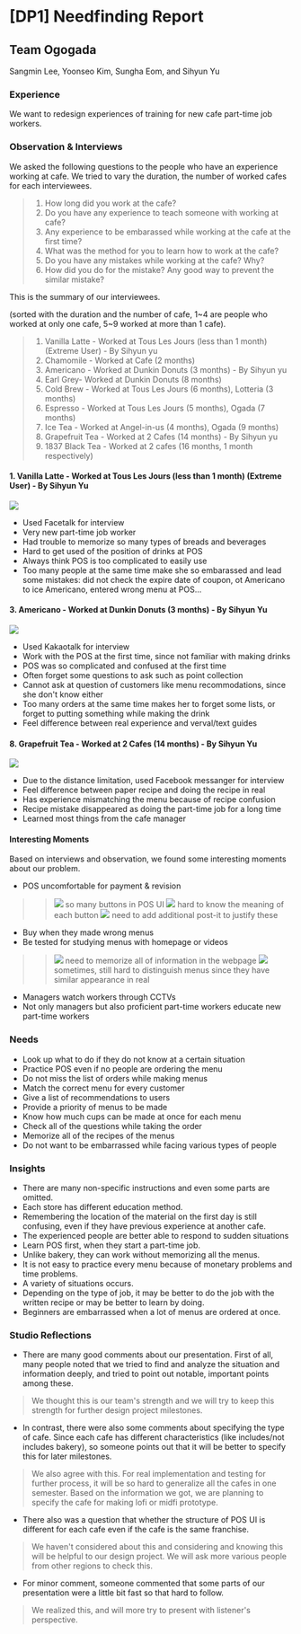 # [DP1] Needfinding Report

## Team Ogogada
Sangmin Lee, Yoonseo Kim, Sungha Eom, and Sihyun Yu

### Experience
We want to redesign experiences of training for new cafe part-time job workers.

### Observation & Interviews

We asked the following questions to the people who have an experience working at cafe. We tried to vary the duration, the number of worked cafes  for each interviewees.

> 1. How long did you work at the cafe?
> 2. Do you have any experience to teach someone with working at cafe?
> 3. Any experience to be embarassed while working at the cafe at the first time?
> 4. What was the method for you to learn how to work at the cafe?
> 5. Do you have any mistakes while working at the cafe? Why?
> 6. How did you do for the mistake? Any good way to prevent the similar mistake?

This is the summary of our interviewees. 

(sorted with the duration and the number of cafe, 1~4 are people who worked at only one cafe, 5~9 worked at more than 1 cafe).

> 1. Vanilla Latte - Worked at Tous Les Jours (less than 1 month) (Extreme User) - By Sihyun yu
> 2. Chamomile - Worked at Cafe (2 months)
> 3. Americano - Worked at Dunkin Donuts (3 months) - By Sihyun yu
> 4. Earl Grey- Worked at Dunkin Donuts (8 months)
> 5. Cold Brew - Worked at Tous Les Jours (6 months), Lotteria (3 months)
> 6. Espresso - Worked at Tous Les Jours (5 months), Ogada (7 months)
> 7. Ice Tea - Worked at Angel-in-us (4 months), Ogada (9 months)
> 8. Grapefruit Tea - Worked at 2 Cafes (14 months) - By Sihyun yu
> 9. 1837 Black Tea - Worked at 2 cafes (16 months, 1 month respectively)

#### 1. Vanilla Latte - Worked at Tous Les Jours (less than 1 month)  (Extreme User) - By Sihyun Yu
![](./Images/sihyun_1.png)

* Used Facetalk for interview
* Very new part-time job worker
* Had trouble to memorize so many types of breads and beverages 
* Hard to get used of the position of drinks at POS 
* Always think POS is too complicated to easily use
* Too many people at the same time make she so embarassed and lead some mistakes: did not check the expire date of coupon, ot Americano to ice Americano, entered wrong menu at POS...

#### 3. Americano - Worked at Dunkin Donuts (3 months) - By Sihyun Yu
![](./Images/sihyun_2.png)

* Used Kakaotalk for interview
* Work with the POS at the first time, since not familiar with making drinks
* POS was so complicated and confused at the first time
* Often forget some questions to ask such as point collection
* Cannot ask at question of customers like menu recommodations, since she don't know either
* Too many orders at the same time makes her to forget some lists, or forget to putting something while making the drink
* Feel difference between real experience and verval/text guides

#### 8. Grapefruit Tea - Worked at 2 Cafes (14 months) - By Sihyun Yu
![](./Images/sihyun_3.png)

* Due to the distance limitation, used Facebook messanger for interview
* Feel difference between paper recipe and doing the recipe in real
* Has experience mismatching the menu because of recipe confusion
* Recipe mistake disappeared as doing the part-time job for a long time
* Learned most things from the cafe manager 


#### Interesting Moments

Based on interviews and observation, we found some interesting moments about our problem.

* POS uncomfortable for payment & revision

>> ![](./Images/pos1.png)
>> so many buttons in POS UI
>> ![](./Images/pos2.png)
>> hard to know the meaning of each button
>> ![](./Images/pos3.png)
>> need to add additional post-it to justify these 

* Buy when they made wrong menus
* Be tested for studying menus with homepage or videos

>> ![](./Images/hp1.png)
>> need to memorize all of information in the webpage
>> ![](./Images/hp2.png)
>> sometimes, still hard to distinguish menus since they have similar appearance in real 

* Managers watch workers through CCTVs
* Not only managers but also proficient part-time workers educate new part-time workers

### Needs
* Look up what to do if they do not know at a certain situation
* Practice POS even if no people are ordering the menu
* Do not miss the list of orders while making menus
* Match the correct menu for every customer
* Give a list of recommendations to users 
* Provide a priority of menus to be made
* Know how much cups can be made at once for each menu
* Check all of the questions while taking the order
* Memorize all of the recipes of the menus
* Do not want to be embarrassed while facing various types of people

### Insights 

* There are many non-specific instructions and even some parts are omitted.
* Each store has different education method.
* Remembering the location of the material on the first day is still confusing, even if they have previous experience at another cafe.
* The experienced people are better able to respond to sudden situations
* Learn POS first, when they start a part-time job.
* Unlike bakery, they can work without memorizing all the menus.
* It is not easy to practice every menu because of monetary problems and time problems.
* A variety of situations occurs.
* Depending on the type of job, it may be better to do the job with the written recipe or may be better to learn by doing.
* Beginners are embarrassed when a lot of menus are ordered at once.

### Studio Reflections

- There are many good comments about our presentation. First of all, many people noted that we tried to find and analyze the situation and information deeply, and tried to point out notable, important points among these. 

> We thought this is our team's strength and we will try to keep this strength for further design project milestones. 

- In contrast, there were also some comments about specifying the type of cafe. Since each cafe has different characteristics (like includes/not includes bakery), so someone points out that it will be better to specify this for later milestones. 

> We also agree with this. For real implementation and testing for further process, it will be so hard to generalize all the cafes in one semester. Based on the information we got, we are planning to specify the cafe for making lofi or midfi prototype. 

- There also was a question that whether the structure of POS UI is different for each cafe even if the cafe is the same franchise. 

> We haven't considered about this and considering and knowing this will be helpful to our design project. We will ask more various people from other regions to check this. 

- For minor comment, someone commented that some parts of our presentation were a little bit fast so that hard to follow. 

> We realized this, and will more try to present with listener's perspective. 
